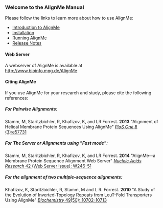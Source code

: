 ### Welcome to the AlignMe Manual

Please follow the links to learn more about how to use AlignMe:
- [Introduction to AlignMe](Intro.md)
- [Installation](Install.md)
- [Running AlignMe](Running.md)
- [Release Notes](Release_Notes.md)


#### Web Server
A webserver of AlignMe is available at  
<http://www.bioinfo.mpg.de/AlignMe>

#### Citing AlignMe
If you use AlignMe for your research and study, please cite the following references:  

##### For Pairwise Alignments:  
Stamm, M, Staritzbichler, R, Khafizov, K, and LR Forrest. **2013** "Alignment of Helical Membrane Protein Sequences Using AlignMe" [*PloS One* 8 (3):e57731](https://doi.org/10.1371/journal.pone.0057731)

##### For The Server or Alignments using "Fast mode":  
Stamm, M, Staritzbichler, R, Khafizov, K, and LR Forrest. **2014** "AlignMe\--a Membrane Protein Sequence Alignment Web Server" [*Nucleic Acids Research* 42 (Web Server issue): W246-51](https://doi.org/10.1093/nar/gku291)

##### For the alignment of two multiple-sequence alignments:  
Khafizov, K, Staritzbichler, R, Stamm, M and L R. Forrest. **2010** "A Study of the Evolution of Inverted-Topology Repeats from LeuT-Fold Transporters Using AlignMe" [*Biochemistry* 49(50): 10702-10713](https://doi.org/10.1021/bi101256x)
